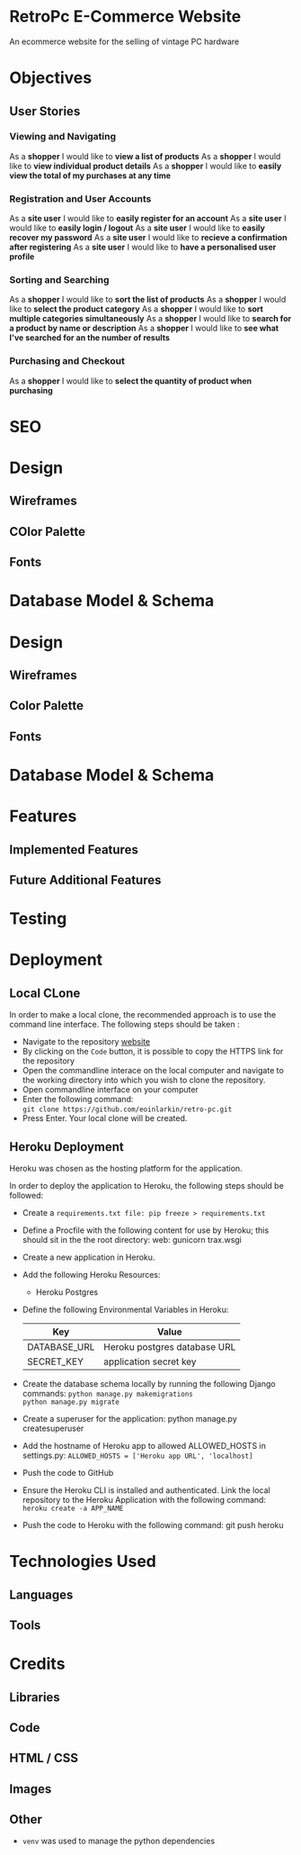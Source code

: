 # RetroPc E-Commerce Website

An ecommerce website for the selling of vintage PC hardware

# Objectives

## User Stories

### Viewing and Navigating
As a **shopper** I would like to **view a list of products**
As a **shopper** I would like to **view individual product details**
As a **shopper** I would like to **easily view the total of my purchases at any time**

### Registration and User Accounts
As a **site user** I would like to **easily register for an account**
As a **site user** I would like to **easily login / logout**
As a **site user** I would like to **easily recover my password**
As a **site user** I would like to **recieve a confirmation after registering**
As a **site user** I would like to **have a personalised user profile**
### Sorting and Searching
As a **shopper** I would like to **sort the list of products**
As a **shopper** I would like to **select the product category**
As a **shopper** I would like to **sort multiple categories simultaneously**
As a **shopper** I would like to **search for a product by name or description**
As a **shopper** I would like to **see what I've searched for an the number of results**
### Purchasing and Checkout
As a **shopper** I would like to **select the quantity of product when purchasing**


# SEO

# Design

## Wireframes
## COlor Palette
## Fonts

# Database Model & Schema

# Design


## Wireframes
## Color Palette
## Fonts
# Database Model & Schema
# Features
  ## Implemented Features
  ## Future Additional Features
# Testing

# Deployment

## Local CLone
In order to make a local clone, the recommended approach is to use the command line interface. The following steps should be taken :

- Navigate to the repository [website](https://github.com/eoinlarkin/retro-pc)
- By clicking on the `Code` button, it is possible to copy the HTTPS link for the repository
- Open the commandline interace on the local computer and navigate to the working directory into which you wish to clone the repository.
- Open commandline interface on your computer
- Enter the following command:  
  `git clone https://github.com/eoinlarkin/retro-pc.git`
- Press Enter. Your local clone will be created.

## Heroku Deployment
Heroku was chosen as the hosting platform for the application.

In order to deploy the application to Heroku, the following steps should be followed:

- Create a `requirements.txt file: pip freeze > requirements.txt`

- Define a Procfile with the following content for use by Heroku; this should sit in the the root directory: web: gunicorn trax.wsgi

- Create a new application in Heroku.

- Add the following Heroku Resources:
  - Heroku Postgres  

- Define the following Environmental Variables in Heroku:

  |Key	          | Value                         |
  |---------------|-------------------------------|
  |DATABASE_URL   |Heroku postgres database URL   |
  |SECRET_KEY     | application secret key        |

- Create the database schema locally by running the following Django commands:
`python manage.py makemigrations`  
`python manage.py migrate`

- Create a superuser for the application: python manage.py createsuperuser

- Add the hostname of Heroku app to allowed ALLOWED_HOSTS in settings.py: `ALLOWED_HOSTS = ['Heroku app URL', 'localhost]`

- Push the code to GitHub

- Ensure the Heroku CLI is installed and authenticated. Link the local repository to the Heroku Application with the following command:  
`heroku create -a APP_NAME`

- Push the code to Heroku with the following command: git push heroku

# Technologies Used
  ## Languages
  ## Tools

# Credits
  ## Libraries
  ## Code
  ## HTML / CSS
  ## Images
  ## Other
- `venv` was used to manage the python dependencies 




